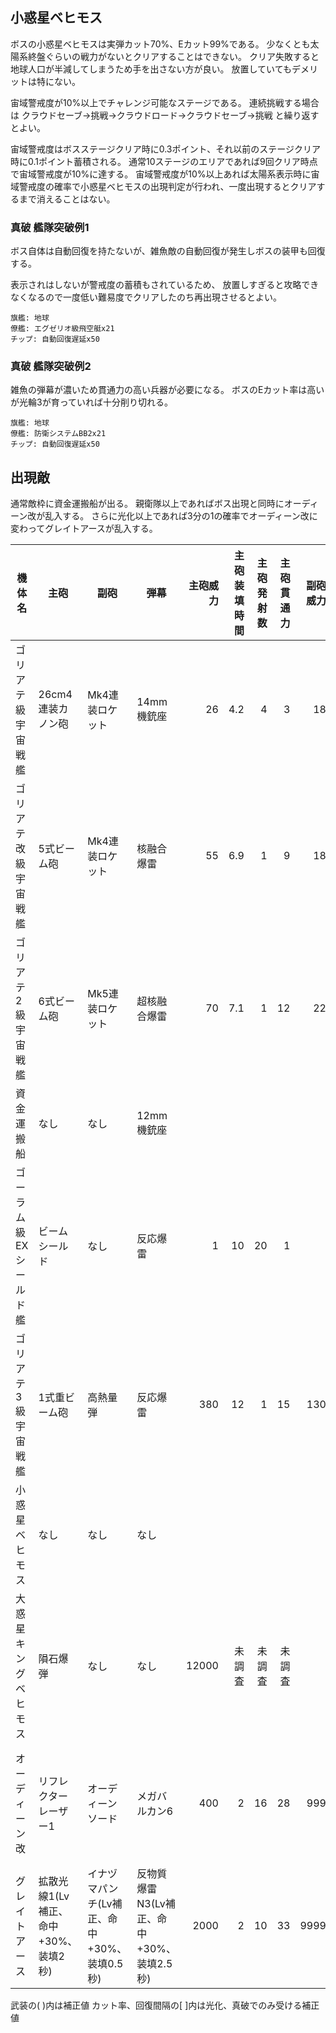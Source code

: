 ## 小惑星ベヒモス

ボスの小惑星ベヒモスは実弾カット70%、Eカット99%である。
少なくとも太陽系終盤ぐらいの戦力がないとクリアすることはできない。
クリア失敗すると地球人口が半減してしまうため手を出さない方が良い。
放置していてもデメリットは特にない。

宙域警戒度が10%以上でチャレンジ可能なステージである。
連続挑戦する場合は クラウドセーブ→挑戦→クラウドロード→クラウドセーブ→挑戦 と繰り返すとよい。

宙域警戒度はボスステージクリア時に0.3ポイント、それ以前のステージクリア時に0.1ポイント蓄積される。
通常10ステージのエリアであれば9回クリア時点で宙域警戒度が10%に達する。
宙域警戒度が10%以上あれば太陽系表示時に宙域警戒度の確率で小惑星ベヒモスの出現判定が行われ、一度出現するとクリアするまで消えることはない。


### 真破 艦隊突破例1

ボス自体は自動回復を持たないが、雑魚敵の自動回復が発生しボスの装甲も回復する。

表示されはしないが警戒度の蓄積もされているため、
放置しすぎると攻略できなくなるので一度低い難易度でクリアしたのち再出現させるとよい。

```
旗艦: 地球
僚艦: エグゼリオ級飛空艇x21
チップ: 自動回復遅延x50
```

### 真破 艦隊突破例2

雑魚の弾幕が濃いため貫通力の高い兵器が必要になる。
ボスのEカット率は高いが光輪3が育っていれば十分削り切れる。

```
旗艦: 地球
僚艦: 防衛システムBB2x21
チップ: 自動回復遅延x50
```

## 出現敵

通常敵枠に資金運搬船が出る。
親衛隊以上であればボス出現と同時にオーディーン改が乱入する。
さらに光化以上であれば3分の1の確率でオーディーン改に変わってグレイトアースが乱入する。

<ul class="enemies-list"></ul>

| 機体名                 | 主砲                                 | 副砲                                        | 弾幕                                      | 主砲威力 | 主砲装填時間 | 主砲発射数 | 主砲貫通力 | 副砲威力 | 副砲装填時間 | 副砲発射数 | 副砲貫通力 | 弾幕威力 | 弾幕装填時間 | 弾幕発射数 | 弾幕貫通力 | 機関            | 設計図         | 実弾カット |  Eカット | 爆風カット | 回避率 | 爆風回避率 | 回復間隔   |   装甲 |   速度 | 対火災力 | 対電磁力 |   資金 | 功績値 | 救出人数 | 登場ステージ      |
|------------------------|--------------------------------------|---------------------------------------------|-------------------------------------------|---------:|-------------:|-----------:|-----------:|---------:|-------------:|-----------:|-----------:|---------:|-------------:|-----------:|-----------:|-----------------|--------------  |-----------:|---------:|-----------:|-------:|-----------:|------------|-------:|-------:|---------:|---------:|-------:|-------:|---------:|-------------------|
| ゴリアテ級宇宙戦艦     | 26cm4連装カノン砲                    | Mk4連装ロケット                             | 14mm機銃座                                |       26 |          4.2 |          4 |          3 |       18 |          4.2 |          4 |          1 |        4 |          0.2 |          2 |          1 | 原子炉B         | 重巡洋艦       |    0%[60%] |  0%[60%] |         0% |     0% |         0% | なし[30秒] |   1400 |   0.10 |       15 |       15 |     90 |     90 |       80 | 1                 |
| ゴリアテ改級宇宙戦艦   | 5式ビーム砲                          | Mk4連装ロケット                             | 核融合爆雷                                |       55 |          6.9 |          1 |          9 |       18 |          4.2 |          4 |          1 |       30 |            8 |          1 |          1 | 原子炉B         | 重巡洋艦       |    0%[60%] |  0%[60%] |         0% |     0% |         0% | なし[30秒] |   1600 |   0.10 |       15 |       15 |     94 |     94 |       90 | 1                 |
| ゴリアテ2級宇宙戦艦    | 6式ビーム砲                          | Mk5連装ロケット                             | 超核融合爆雷                              |       70 |          7.1 |          1 |         12 |       22 |          4.5 |          5 |          1 |       50 |          8.1 |          1 |          1 | 原子炉B         | 重巡洋艦       |    0%[60%] |  0%[60%] |         0% |     0% |         0% | なし[30秒] |   1800 |   0.10 |       15 |       15 |    104 |     94 |       95 | 1                 |
| 資金運搬船             | なし                                 | なし                                        | 12mm機銃座                                |          |              |            |            |          |              |            |            |        3 |          0.2 |          2 |          1 | 軽燃料炉F       | 試作SF-AS00    |    0%[60%] |  0%[60%] |         0% |     0% |         0% | なし[30秒] |      4 |   0.40 |       10 |       10 |   1000 |     30 |       10 | 1                 |
| ゴーラム級EXシールド艦 | ビームシールド                       | なし                                        | 反応爆雷                                  |        1 |           10 |         20 |          1 |          |              |            |            |      100 |          7.5 |          1 |          1 | 試作対消滅機関A | 重シールド艦   |    0%[60%] |  0%[60%] |         0% |     0% |         0% | なし[30秒] |   4700 |   0.20 |       60 |       60 |    190 |    190 |       60 | 1                 |
| ゴリアテ3級宇宙戦艦    | 1式重ビーム砲                        | 高熱量弾                                    | 反応爆雷                                  |      380 |           12 |          1 |         15 |      130 |           16 |          1 |          3 |      100 |          7.5 |          1 |          1 | 原子炉H         | 宇宙戦艦       |    0%[60%] |  0%[60%] |         0% |     0% |         0% | なし[30秒] |   4100 |   0.10 |       30 |       30 |    404 |    494 |      135 | 1                 |
| 小惑星ベヒモス         | なし                                 | なし                                        | なし                                      |          |              |            |            |          |              |            |            |          |              |            |            | 核融合炉A       | 地球           |        70% |      99% |         0% |     0% |         0% | なし       | 320000 |   0.10 |      100 |      100 |   3000 |   3000 |     1000 | 1ボス             |
| 大惑星キングベヒモス   | 隕石爆弾                             | なし                                        | なし                                      |    12000 |       未調査 |     未調査 |     未調査 |          |              |            |            |          |              |            |            | 星生炉E         | 未調査         |     未調査 |   未調査 |     未調査 | 未調査 |     未調査 | 未調査     | 未調査 | 未調査 |   未調査 |   未調査 | 未調査 | 未調査 |   未調査 | 1裏ボス(光化以上) |
| オーディーン改         | リフレクターレーザー1                | オーディーンソード                          | メガバルカン6                             |      400 |            2 |         16 |         28 |      999 |          5.5 |          1 |         99 |        7 |          0.2 |          2 |          1 | 縮退炉B         | 特化SF-Eライト |    0%[60%] |  0%[60%] |         0% |     0% |         0% | なし[30秒] | 140000 |   4.20 |       99 |       99 |   3800 |   3800 |        1 | 1乱入(親衛隊以上) |
| グレイトアース         | 拡散光線1(Lv補正、命中+30%、装填2秒) | イナヅマパンチ(Lv補正、命中+30%、装填0.5秒) | 反物質爆雷N3(Lv補正、命中+30%、装填2.5秒) |     2000 |            2 |         10 |         33 |     9999 |          0.5 |          1 |        777 |     1000 |          2.5 |          3 |         70 | 星生炉B         | グレイトアース |      80.9% |      80% |      80.9% |    75% |        75% | 10秒       | 600000 |   3.50 |       99 |       99 |   6500 |   6500 |      990 | 1乱入(光化以上)   |

武装の( )内は補正値
カット率、回復間隔の[ ]内は光化、真破でのみ受ける補正値
